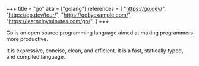 +++
title = "go"
aka = ["golang"]
references = [
    "https://go.dev/",
    "https://go.dev/tour/",
    "https://gobyexample.com/",
    "https://learnxinyminutes.com/go/",
]
+++

Go is an open source programming language aimed at making programmers more
productive.

It is expressive, concise, clean, and efficient. It is a fast, statically typed,
and compiled language.
